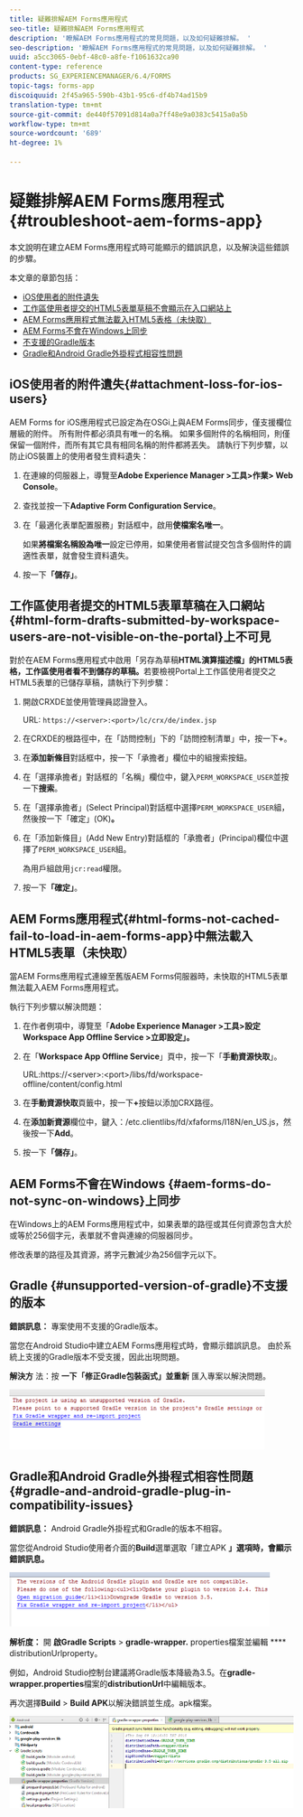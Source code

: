 ```yaml
---
title: 疑難排解AEM Forms應用程式
seo-title: 疑難排解AEM Forms應用程式
description: '瞭解AEM Forms應用程式的常見問題，以及如何疑難排解。 '
seo-description: '瞭解AEM Forms應用程式的常見問題，以及如何疑難排解。 '
uuid: a5cc3065-0ebf-48c0-a8fe-f1061632ca90
content-type: reference
products: SG_EXPERIENCEMANAGER/6.4/FORMS
topic-tags: forms-app
discoiquuid: 2f45a965-590b-43b1-95c6-df4b74ad15b9
translation-type: tm+mt
source-git-commit: de440f57091d814a0a7ff48e9a0383c5415a0a5b
workflow-type: tm+mt
source-wordcount: '689'
ht-degree: 1%

---
```



# 疑難排解AEM Forms應用程式{#troubleshoot-aem-forms-app}

本文說明在建立AEM Forms應用程式時可能顯示的錯誤訊息，以及解決這些錯誤的步驟。

本文章的章節包括：

* [iOS使用者的附件遺失](/help/forms/using/issues-aem-forms-app.md#attachment-loss-for-ios-users)
* [工作區使用者提交的HTML5表單草稿不會顯示在入口網站上](/help/forms/using/issues-aem-forms-app.md#html-form-drafts-submitted-by-workspace-users-are-not-visible-on-the-portal)
* [AEM Forms應用程式無法載入HTML5表格（未快取）](/help/forms/using/issues-aem-forms-app.md#html-forms-not-cached-fail-to-load-in-aem-forms-app)
* [AEM Forms不會在Windows上同步](/help/forms/using/issues-aem-forms-app.md#aem-forms-do-not-sync-on-windows)
* [不支援的Gradle版本](/help/forms/using/issues-aem-forms-app.md#unsupported-version-of-gradle)
* [Gradle和Android Gradle外掛程式相容性問題](/help/forms/using/issues-aem-forms-app.md#gradle-and-android-gradle-plug-in-compatibility-issues)

## iOS使用者的附件遺失{#attachment-loss-for-ios-users}

AEM Forms for iOS應用程式已設定為在OSGi上與AEM Forms同步，僅支援欄位層級的附件。 所有附件都必須具有唯一的名稱。 如果多個附件的名稱相同，則僅保留一個附件，而所有其它具有相同名稱的附件都將丟失。 請執行下列步驟，以防止iOS裝置上的使用者發生資料遺失：

1. 在連線的伺服器上，導覽至&#x200B;**Adobe Experience Manager >工具>作業> Web Console**。
1. 查找並按一下&#x200B;**Adaptive Form Configuration Service**。
1. 在「最適化表單配置服務」對話框中，啟用&#x200B;**使檔案名唯一**。

   如果&#x200B;**將檔案名稱設為唯一**&#x200B;設定已停用，如果使用者嘗試提交包含多個附件的調適性表單，就會發生資料遺失。

1. 按一下&#x200B;**「儲存」**。

## 工作區使用者提交的HTML5表單草稿在入口網站{#html-form-drafts-submitted-by-workspace-users-are-not-visible-on-the-portal}上不可見

對於在AEM Forms應用程式中啟用「另存為草稿&#x200B;**HTML演算描述檔」的HTML5表格，工作區使用者看不到儲存的草稿。**&#x200B;若要檢視Portal上工作區使用者提交之HTML5表單的已儲存草稿，請執行下列步驟：

1. 開啟CRXDE並使用管理員認證登入。

   URL: `https://<server>:<port>/lc/crx/de/index.jsp`

1. 在CRXDE的根路徑中，在「訪問控制」下的「訪問控制清單」中，按一下&#x200B;**+**。
1. 在&#x200B;**添加新條目**&#x200B;對話框中，按一下「承擔者」欄位中的組搜索按鈕。
1. 在「選擇承擔者」對話框的「名稱」欄位中，鍵入`PERM_WORKSPACE_USER`並按一下&#x200B;**搜索**。
1. 在「選擇承擔者」(Select Principal)對話框中選擇`PERM_WORKSPACE_USER`組，然後按一下「確定」(OK)**。**
1. 在「添加新條目」(Add New Entry)對話框的「承擔者」(Principal)欄位中選擇了`PERM_WORKSPACE_USER`組。

   為用戶組啟用`jcr:read`權限。

1. 按一下&#x200B;**「確定」**。

## AEM Forms應用程式{#html-forms-not-cached-fail-to-load-in-aem-forms-app}中無法載入HTML5表單（未快取）

當AEM Forms應用程式連線至舊版AEM Forms伺服器時，未快取的HTML5表單無法載入AEM Forms應用程式。

執行下列步驟以解決問題：

1. 在作者例項中，導覽至「**Adobe Experience Manager >工具>設定Workspace App Offline Service >立即設定」。**
1. 在「**Workspace App Offline Service**」頁中，按一下「**手動資源快取**」。

   URL:https://&lt;server>:&lt;port>/libs/fd/workspace-offline/content/config.html

1. 在&#x200B;**手動資源快取**&#x200B;頁籤中，按一下&#x200B;**+**&#x200B;按鈕以添加CRX路徑。
1. 在&#x200B;**添加新資源**&#x200B;欄位中，鍵入：/etc.clientlibs/fd/xfaforms/I18N/en_US.js，然後按一下&#x200B;**Add**。
1. 按一下&#x200B;**「儲存」**。

## AEM Forms不會在Windows {#aem-forms-do-not-sync-on-windows}上同步

在Windows上的AEM Forms應用程式中，如果表單的路徑或其任何資源包含大於或等於256個字元，表單就不會與連線的伺服器同步。

修改表單的路徑及其資源，將字元數減少為256個字元以下。

## Gradle {#unsupported-version-of-gradle}不支援的版本

**錯誤訊息：** 專案使用不支援的Gradle版本。

當您在Android Studio中建立AEM Forms應用程式時，會顯示錯誤訊息。 由於系統上支援的Gradle版本不受支援，因此出現問題。

**解決方** 法：按 **一下「修正Gradle包裝函式」並重新** 匯入專案以解決問題。

![gradle_unsupported_version](assets/gradle_unsupported_version.png)

## Gradle和Android Gradle外掛程式相容性問題{#gradle-and-android-gradle-plug-in-compatibility-issues}

**錯誤訊息：** Android Gradle外掛程式和Gradle的版本不相容。

當您從Android Studio使用者介面的&#x200B;**Build**&#x200B;選單選取「建立APK **」選項時，會顯示錯誤訊息。**

![gradle_plugin_compatibility](assets/gradle_plugin_compatibility.png)

**解析度：** 開 **啟Gradle Scripts** >  **gradle-wrapper.** properties檔案並編輯 **** distributionUrlproperty。

例如，Android Studio控制台建議將Gradle版本降級為3.5。在&#x200B;**gradle-wrapper.properties**&#x200B;檔案的&#x200B;**distributionUrl**&#x200B;中編輯版本。

再次選擇&#x200B;**Build** > **Build APK**&#x200B;以解決錯誤並生成。apk檔案。

![gradle_wrapper_properties](assets/gradle_wrapper_properties.png)

